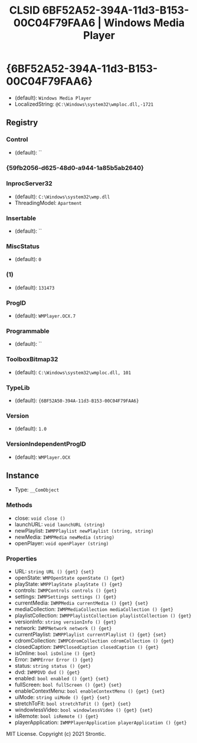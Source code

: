 ﻿---
title: "CLSID 6BF52A52-394A-11d3-B153-00C04F79FAA6 | Windows Media Player"
excerpt: What is COM-Object CLSID 6BF52A52-394A-11d3-B153-00C04F79FAA6?
---

# {6BF52A52-394A-11d3-B153-00C04F79FAA6}

* (default): `Windows Media Player`
* LocalizedString: `@C:\Windows\system32\wmploc.dll,-1721`

## Registry


### Control

* (default): ``

### {59fb2056-d625-48d0-a944-1a85b5ab2640}


### InprocServer32

* (default): `C:\Windows\system32\wmp.dll`
* ThreadingModel: `Apartment`

### Insertable

* (default): ``

### MiscStatus

* (default): `0`

### (1)

* (default): `131473`

### ProgID

* (default): `WMPlayer.OCX.7`

### Programmable

* (default): ``

### ToolboxBitmap32

* (default): `C:\Windows\system32\wmploc.dll, 101`

### TypeLib

* (default): `{6BF52A50-394A-11d3-B153-00C04F79FAA6}`

### Version

* (default): `1.0`

### VersionIndependentProgID

* (default): `WMPlayer.OCX`

## Instance

* Type: `__ComObject`

### Methods

* close: `void close ()`
* launchURL: `void launchURL (string)`
* newPlaylist: `IWMPPlaylist newPlaylist (string, string)`
* newMedia: `IWMPMedia newMedia (string)`
* openPlayer: `void openPlayer (string)`

### Properties

* URL: `string URL () {get} {set} `
* openState: `WMPOpenState openState () {get} `
* playState: `WMPPlayState playState () {get} `
* controls: `IWMPControls controls () {get} `
* settings: `IWMPSettings settings () {get} `
* currentMedia: `IWMPMedia currentMedia () {get} {set} `
* mediaCollection: `IWMPMediaCollection mediaCollection () {get} `
* playlistCollection: `IWMPPlaylistCollection playlistCollection () {get} `
* versionInfo: `string versionInfo () {get} `
* network: `IWMPNetwork network () {get} `
* currentPlaylist: `IWMPPlaylist currentPlaylist () {get} {set} `
* cdromCollection: `IWMPCdromCollection cdromCollection () {get} `
* closedCaption: `IWMPClosedCaption closedCaption () {get} `
* isOnline: `bool isOnline () {get} `
* Error: `IWMPError Error () {get} `
* status: `string status () {get} `
* dvd: `IWMPDVD dvd () {get} `
* enabled: `bool enabled () {get} {set} `
* fullScreen: `bool fullScreen () {get} {set} `
* enableContextMenu: `bool enableContextMenu () {get} {set} `
* uiMode: `string uiMode () {get} {set} `
* stretchToFit: `bool stretchToFit () {get} {set} `
* windowlessVideo: `bool windowlessVideo () {get} {set} `
* isRemote: `bool isRemote () {get} `
* playerApplication: `IWMPPlayerApplication playerApplication () {get} `

MIT License. Copyright (c) 2021 Strontic.


